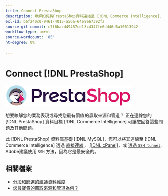 ```yaml
---
title: Connect PrestaShop
description: 瞭解如何將PrestaShop資料連結至 [!DNL Commerce Intelligence].
exl-id: b6f240c0-9461-4015-a56a-64e8e67392fa
source-git-commit: c7f6bacd49487cd13c4347fe6dd46d6a10613942
workflow-type: tm+mt
source-wordcount: '85'
ht-degree: 0%

---
```


# Connect [!DNL PrestaShop]

![](../../../assets/Prestashop-logo.png)

想要瞭解您的業務表現或尋找您最有價值的贏取來源和管道？ 正在連線您的 [!DNL PrestaShop] 資料目標 [!DNL Commerce Intelligence] 可讓您回答這些問題及其他問題。

此 [!DNL PrestaShop] 資料庫基礎 [!DNL MySQL]，您可以將其連線至 [!DNL Commerce Intelligence] 透過 [直接連線](../integrations/mysql-via-a-direct-connection.md)， [[!DNL cPanel]](../integrations/mysql-via-cpanel.md)，或 [透過 `SSH tunnel`](../integrations/mysql-via-ssh-tunnel.md). Adobe建議使用 `SSH` 方法，因為它是最安全的。

## 相關檔案

* [分段和篩選的建議資料維度](../../../best-practices/segment-filter.md)
* [您最寶貴的贏取來源和管道為何？](../../analysis/most-value-source-channel.md)
